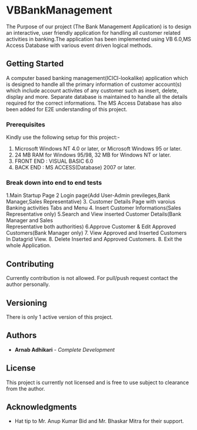# VBBankManagement

The Purpose of our project (The Bank Management Application) is to design an interactive, user friendly application for handling all customer related activities in banking.The application has been implemented using VB 6.0,MS Access Database with various event driven logical methods.

## Getting Started

A computer based banking management(ICICI-lookalike) application which is designed to handle all the primary information of customer account(s) which include account activites of any customer such as insert, delete, display and more. Separate database is maintained to handle all the details required for the correct informations. The MS Access Database has also been added for E2E understanding of this project.


### Prerequisites

Kindly use the following setup for this project:-

1. Microsoft Windows NT 4.0 or later, or Microsoft Windows 95 or later.
2. 24 MB RAM for Windows 95/98, 32 MB for Windows NT or later.
3. FRONT END : VISUAL BASIC 6.0
4. BACK END : MS ACCESS(Database) 2007 or later.


### Break down into end to end tests

1.Main Startup Page
2 Login page(Add User-Admin previleges,Bank Manager,Sales Representative)
3. Customer Details Page with varoius Banking activities Tabs and Menu
4. Insert Customer Informations(Sales Representative only)
5.Search and View inserted Customer Details(Bank Manager and Sales     
  Representative both authorities)
6.Approve Customer & Edit Approved Customers(Bank Manager only)
7. View Approved and Inserted Customers In Datagrid View.
8. Delete Inserted and Approved Customers.
8. Exit the whole Application.

## Contributing

Currently contribution is not allowed. For pull/push request contact the author personally.

## Versioning

There is only 1 active version of this project.

## Authors

* **Arnab Adhikari** - *Complete Development*

## License

This project is currently not licensed and is free to use subject to clearance from the author.

## Acknowledgments

* Hat tip to Mr. Anup Kumar Bid and Mr. Bhaskar Mitra for their support.
